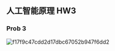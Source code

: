 ## 人工智能原理 HW3

### Prob 3

![f17f9c47cdd2d17dbc67052b947f6dd2](/Users/rst/Library/Containers/com.tencent.xinWeChat/Data/Documents/xwechat_files/wxid_2auqkbn6jecf12_b7e9/temp/RWTemp/2025-10/9e20f478899dc29eb19741386f9343c8/f17f9c47cdd2d17dbc67052b947f6dd2.jpg)